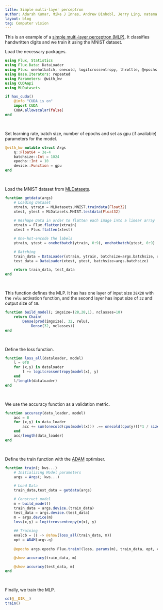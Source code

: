 ```yaml
---
title: Simple multi-layer perceptron
author: Adarsh Kumar, Mike J Innes, Andrew Dinhobl, Jerry Ling, natema
layout: blog
tag: Computer vision
---
```


This is an example of a [simple multi-layer perceptron (MLP)](https://en.wikipedia.org/wiki/Multilayer_perceptron). It classifies handwritten digits and we train it using the MNIST dataset.

Load the necessary packages.

```julia
using Flux, Statistics
using Flux.Data: DataLoader
using Flux: onehotbatch, onecold, logitcrossentropy, throttle, @epochs
using Base.Iterators: repeated
using Parameters: @with_kw
using CUDAapi
using MLDatasets

if has_cuda()		
    @info "CUDA is on"
    import CUDA		
    CUDA.allowscalar(false)
end
```
<br>

Set learning rate, batch size, number of epochs and set as gpu (if available) parameters for the model.

```julia
@with_kw mutable struct Args
    η::Float64 = 3e-4     
    batchsize::Int = 1024  
    epochs::Int = 10        
    device::Function = gpu  
end
```
<br>

Load the MNIST dataset from [MLDatasets](https://github.com/JuliaML/MLDatasets.jl).

```julia
function getdata(args)
    # Loading Dataset	
    xtrain, ytrain = MLDatasets.MNIST.traindata(Float32)
    xtest, ytest = MLDatasets.MNIST.testdata(Float32)
	
    # Reshape Data in order to flatten each image into a linear array
    xtrain = Flux.flatten(xtrain)
    xtest = Flux.flatten(xtest)

    # One-hot-encode the labels
    ytrain, ytest = onehotbatch(ytrain, 0:9), onehotbatch(ytest, 0:9)

    # Batching
    train_data = DataLoader(xtrain, ytrain, batchsize=args.batchsize, shuffle=true)
    test_data = DataLoader(xtest, ytest, batchsize=args.batchsize)

    return train_data, test_data
end
```
<br>

This function defines the MLP. It has has one layer of input size `28X28` with the `relu` activation function, and the second layer has input size of `32` and output size of `10`.

```julia
function build_model(; imgsize=(28,28,1), nclasses=10)
    return Chain(
 	    Dense(prod(imgsize), 32, relu),
            Dense(32, nclasses))
end
```
<br>

Define the loss function.

```julia
function loss_all(dataloader, model)
    l = 0f0
    for (x,y) in dataloader
        l += logitcrossentropy(model(x), y)
    end
    l/length(dataloader)
end
```
<br>

We use the accuracy function as a validation metric.

```julia
function accuracy(data_loader, model)
    acc = 0
    for (x,y) in data_loader
        acc += sum(onecold(cpu(model(x))) .== onecold(cpu(y)))*1 / size(x,2)
    end
    acc/length(data_loader)
end
```
<br>

Define the train function with the [ADAM](https://arxiv.org/abs/1412.6980) optimiser.

```julia
function train(; kws...)
    # Initializing Model parameters 
    args = Args(; kws...)

    # Load Data
    train_data,test_data = getdata(args)

    # Construct model
    m = build_model()
    train_data = args.device.(train_data)
    test_data = args.device.(test_data)
    m = args.device(m)
    loss(x,y) = logitcrossentropy(m(x), y)
    
    ## Training
    evalcb = () -> @show(loss_all(train_data, m))
    opt = ADAM(args.η)
		
    @epochs args.epochs Flux.train!(loss, params(m), train_data, opt, cb = evalcb)

    @show accuracy(train_data, m)

    @show accuracy(test_data, m)
end
```
<br>

Finally, we train the MLP.

```julia
cd(@__DIR__)
train()
```